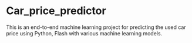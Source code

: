# Car_price_predictor
This is an end-to-end machine learning project for predicting the used car price using Python, Flash with various machine learning models.
